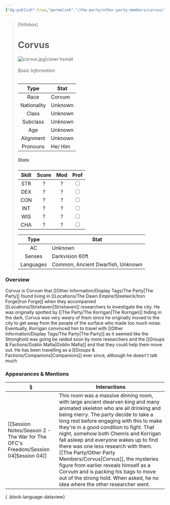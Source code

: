 ```yaml
---
{"dg-publish":true,"permalink":"/the-party/other-party-members/corvus/","updated":"2025-08-16T13:08:35.530+01:00"}
---
```




> [!infobox]
> 
> # Corvus
> ![corvus.jpg|cover hsmall](/img/user/Admin/Attachments/Corvus.jpg)
> ###### Basic Information
> 
>  Type | Stat |
> :----: | --- |
>  Race | Corvum |
>  Nationality | Unknown |
>  Class | Unknown |
>  Subclass | Unknown |
>  Age | Unknown |
>  Alignment | Unknown |
>  Pronouns | He/ Him |
>  ##### Stats
> Skill | Score | Mod | Prof |
> :---: | :---: | :---: | :---: |
>  STR | ? | ? | <input type="checkbox" unchecked> |
>  DEX | ? | ? |  <input type="checkbox" unchecked> |
>  CON | ? | ? | <input type="checkbox" unchecked> |
>  INT | ? | ? | <input type="checkbox" unchecked>|
>  WIS | ? | ? | <input type="checkbox" unchecked> |
>  CHA | ? | ? | <input type="checkbox" unchecked> |
>  
>Type | Stat |
>:---: | --- |
>AC | Unknown |
>Senses | Darkvision 60ft |
>Languages | Common, Ancient Dwarfish, Unknown|
### Overview
Corvus is Corvum that [[Other Information/Display Tags/The Party\|The Party]] found living in [[Locations/The Dawn Empire/Steelwick/Iron Forge\|Iron Forge]] when they accompanied [[Locations/Strixhaven\|Strixhaven]] researchers to investigate the city. He was originally spotted by [[The Party/The Korrigan\|The Korrigan]] hiding in the dark, Corvus was very weary of them since he originally moved to the city to get away from the people of the surface who made too much noise. Eventually, Korrigan convinced him to travel with [[Other Information/Display Tags/The Party\|The Party]] as it seemed like the Stronghold was going be raided soon by more researchers and the [[Groups & Factions/Goblin Mafia\|Goblin Mafia]] and that they could help them move out. He has been travelling as a [[Groups & Factions/Companions\|Companions]] ever since, although he doesn't talk much

### Appearances & Mentions
| §                                                                                    | Interactions                                                                                                                                                                                                                                                                                                                                                                                                                                                                                                                                                                 |
| ------------------------------------------------------------------------------------ | ---------------------------------------------------------------------------------------------------------------------------------------------------------------------------------------------------------------------------------------------------------------------------------------------------------------------------------------------------------------------------------------------------------------------------------------------------------------------------------------------------------------------------------------------------------------------------- |
| [[Session Notes/Season 2 - The War for The OFC's Freedom/Session 04\|Session 04]] | This room was a massive dinning room, with large ancient dwarven king and many animated skeleton who are all drinking and being merry. The party decide to take a long rest before engaging with this to make they're in a good condition to fight. That night, somehow both Chenris and Korrigan fall asleep and everyone wakes up to find there was one less research with them. [[The Party/Other Party Members/Corvus\|Corvus]], the mysteries figure from earlier reveals himself as a Corvum and is packing his bags to move out of the strong hold. When asked, he no idea where the other researcher went. |

{ .block-language-dataview}